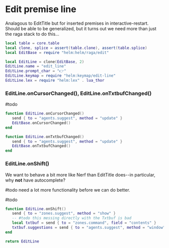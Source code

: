 # Edit premise line

Analagous to EditTitle but for inserted premises in interactive\-restart\.
Should be able to be generalized, but it turns out we need more than just
the raga stack to do this\.\.\.


```lua
local table = core.table
local clone, splice = assert(table.clone), assert(table.splice)
local EditBase = require "helm:helm/raga/edit"

local EditLine = clone(EditBase, 2)
EditLine.name = "edit_line"
EditLine.prompt_char = "👉"
EditLine.keymap = require "helm:keymap/edit-line"
EditLine.lex = require "helm:lex" . lua_thor
```


### EditLine\.onCursorChanged\(\), EditLine\.onTxtbufChanged\(\)

\#todo

```lua
function EditLine.onCursorChanged()
   send { to = "agents.suggest", method = "update" }
   EditBase.onCursorChanged()
end

function EditLine.onTxtbufChanged()
   send { to = "agents.suggest", method = "update" }
   EditBase.onTxtbufChanged()
end
```


### EditLine\.onShift\(\)

We want to behave a bit more like Nerf than EditTitle does\-\-in particular, why
**not** have autocomplete?

\#todo
need a lot more functionality before we can do better\.

\#todo

```lua
function EditLine.onShift()
   send { to = "zones.suggest", method = "show" }
   -- #todo this messing directly with the Txtbuf is bad
   local txtbuf = send { to = "zones.command", field = "contents" }
   txtbuf.suggestions = send { to = "agents.suggest", method = "window" }
end
```


```lua
return EditLine
```